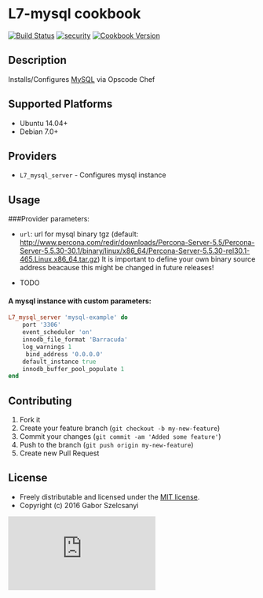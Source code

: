 # L7-mysql cookbook
[![Build Status](https://travis-ci.org/szelcsanyi/chef-mysql.svg?branch=master)](https://travis-ci.org/szelcsanyi/chef-mysql)
[![security](https://hakiri.io/github/szelcsanyi/chef-mysql/master.svg)](https://hakiri.io/github/szelcsanyi/chef-mysql/master)
[![Cookbook Version](https://img.shields.io/cookbook/v/L7-mysql.svg?style=flat)](https://supermarket.chef.io/cookbooks/L7-mysql)

## Description

Installs/Configures [MySQL](https://www.mysql.com/) via Opscode Chef

## Supported Platforms

* Ubuntu 14.04+
* Debian 7.0+

## Providers
* `L7_mysql_server` - Configures mysql instance

## Usage
###Provider parameters:

* `url`: url for mysql binary tgz (default: http://www.percona.com/redir/downloads/Percona-Server-5.5/Percona-Server-5.5.30-30.1/binary/linux/x86_64/Percona-Server-5.5.30-rel30.1-465.Linux.x86_64.tar.gz)
It is important to define your own binary source address beacause this might be changed in future releases!

* TODO

#### A mysql instance with custom parameters:
```ruby
L7_mysql_server 'mysql-example' do
    port '3306'
    event_scheduler 'on'
    innodb_file_format 'Barracuda'
    log_warnings 1
     bind_address '0.0.0.0'
    default_instance true
    innodb_buffer_pool_populate 1
end
```

## Contributing

1. Fork it
2. Create your feature branch (`git checkout -b my-new-feature`)
3. Commit your changes (`git commit -am 'Added some feature'`)
4. Push to the branch (`git push origin my-new-feature`)
5. Create new Pull Request

## License

* Freely distributable and licensed under the [MIT license](http://szelcsanyi.mit-license.org/2016/license.html).
* Copyright (c) 2016 Gabor Szelcsanyi

[![image](https://ga-beacon.appspot.com/UA-56493884-1/chef-mysql/README.md)](https://github.com/szelcsanyi/chef-mysql)
